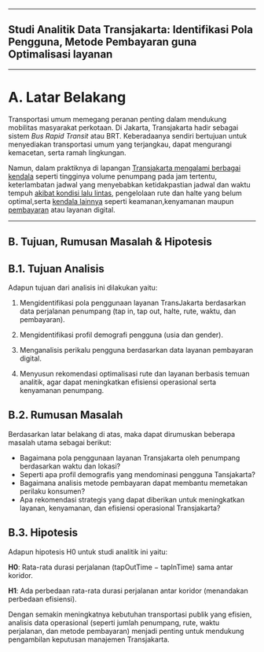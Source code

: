 <hr>

## **Studi Analitik Data Transjakarta: Identifikasi Pola Pengguna, Metode Pembayaran guna Optimalisasi layanan**

<hr>

# **A. Latar Belakang**


Transportasi umum memegang peranan penting dalam mendukung mobilitas masyarakat perkotaan. Di Jakarta, Transjakarta hadir sebagai sistem  *Bus Rapid Transit* atau BRT. Keberadaanya sendiri bertujuan untuk menyediakan transportasi umum yang terjangkau, dapat mengurangi kemacetan, serta ramah lingkungan.

Namun, dalam praktiknya di lapangan [Transjakarta mengalami berbagai kendala](https://news.detik.com/berita/d-8058951/mereka-menjerit-berjam-jam-antre-di-transj-jalur-langit) seperti tingginya volume penumpang pada jam tertentu, keterlambatan jadwal yang menyebabkan ketidakpastian jadwal dan waktu tempuh [akibat kondisi lalu lintas](https://megapolitan.kompas.com/read/2025/08/19/09395781/ini-penyebab-sejumlah-layanan-transjakarta-terlambat-selasa-pagi), pengelolaan rute dan halte yang belum optimal,serta [kendala lainnya](https://www.kompas.id/artikel/seorang-pria-menganiaya-perempuan-di-dalam-bus-transjakarta) seperti keamanan,kenyamanan maupun [pembayaran](https://www.tempo.co/arsip/sistem-tap-in-dan-tap-out-transjakarta-sempat-bermasalah-ini-cara-mengadu-ke-ylki-274581) atau layanan digital.

<hr>

## **B. Tujuan, Rumusan Masalah & Hipotesis**

## **B.1. Tujuan Analisis**

Adapun tujuan dari analisis ini dilakukan yaitu:

1. Mengidentifikasi pola penggunaan layanan TransJakarta berdasarkan data perjalanan penumpang (tap in, tap out, halte, rute, waktu, dan pembayaran).

2. Mengidentifikasi profil demografi pengguna (usia dan gender).

3. Menganalisis perikalu pengguna berdasarkan data layanan pembayaran digital.

4. Menyusun rekomendasi optimalisasi rute dan layanan berbasis temuan analitik, agar dapat meningkatkan efisiensi operasional serta kenyamanan penumpang.

## **B.2. Rumusan Masalah**
Berdasarkan latar belakang di atas, maka dapat dirumuskan beberapa masalah utama sebagai berikut:

 - Bagaimana pola penggunaan layanan Transjakarta oleh penumpang berdasarkan waktu dan lokasi?
 - Seperti apa profil demografis yang mendominasi pengguna Tansjakarta?
 - Bagaimana analisis metode pembayaran dapat membantu memetakan perilaku konsumen?
 - Apa rekomendasi strategis yang dapat diberikan untuk meningkatkan layanan, kenyamanan, dan efisiensi operasional Transjakarta?

## **B.3. Hipotesis**
Adapun hipotesis H0 untuk studi analitik ini yaitu:

  **H0**: Rata-rata durasi perjalanan (tapOutTime − tapInTime) sama antar koridor.
    
  **H1**: Ada perbedaan rata-rata durasi perjalanan antar koridor (menandakan perbedaan efisiensi).

Dengan semakin meningkatnya kebutuhan transportasi publik yang efisien, analisis data operasional (seperti jumlah penumpang, rute, waktu perjalanan, dan metode pembayaran) menjadi penting untuk mendukung pengambilan keputusan manajemen Transjakarta.
